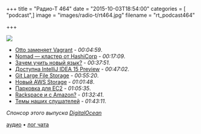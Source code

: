 +++
title = "Радио-Т 464"
date = "2015-10-03T18:54:00"
categories = [ "podcast",]
image = "images/radio-t/rt464.jpg"
filename = "rt_podcast464"

+++

![](https://radio-t.com/images/radio-t/rt464.jpg)

- [Otto заменяет Vagrant](https://www.ottoproject.io/intro/index.html) - *00:04:59*.
- [Nomad — кластер от HashiCorp](https://hashicorp.com/blog/nomad.html) - *00:17:09*.
- [Зачем учить новый язык?](http://www.webcodegeeks.com/web-development/learn-new-programming-language/) - *00:37:51*.
- [Доступна IntelliJ IDEA 15 Preview](http://habrahabr.ru/company/JetBrains/blog/268117/) - *00:47:02*.
- [Git Large File Storage](https://github.com/blog/2069-git-large-file-storage-v1-0) - *00:55:20*.
- [Новый AWS Storage](https://aws.amazon.com/blogs/aws/aws-storage-update-new-lower-cost-s3-storage-option-glacier-price-reduction/) - *01:01:48*.
- [Парковка для EC2](http://www.parkmycloud.com/2015/09/15/you-want-me-to-do-what-with-my-ec2-instances/) - *01:05:35*.
- [Rackspace и с Amazon?](http://www.theregister.co.uk/2015/09/30/rackspace_amazon_sure_you_can_buy_their_cloud_from_us/) - *01:32:41*.
- [Темы наших слушателей](https://radio-t.com/p/2015/09/29/prep-464/) - *01:43:11*.

_Спонсор этого выпуска [DigitalOcean](https://do.co/radiot)_

[аудио](https://cdn.radio-t.com/rt_podcast464.mp3) • [лог чата](http://chat.radio-t.com/logs/radio-t-464.html)
<audio src="https://cdn.radio-t.com/rt_podcast464.mp3" preload="none"></audio>

